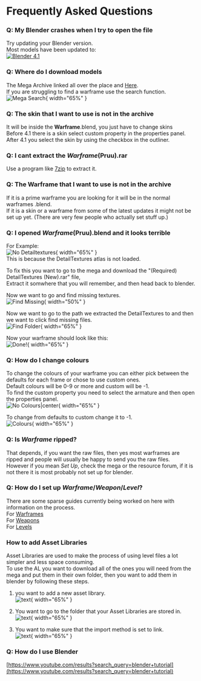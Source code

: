 # Frequently Asked Questions 

### Q: My Blender crashes when I try to open the file 

Try updating your Blender version.  
Most models have been updated to:  
[![Blender 4.1](https://img.shields.io/badge/Blender-4.1-lime)](https://www.blender.org/download/)

### Q: Where do I download models  

The Mega Archive linked all over the place and [Here](https://mega.nz/folder/fIUQDQYZ#vRNqurxNdzELIboK214Kxg).  
If you are struggling to find a warframe use the search function.  
![Mega Search](../assets/images/mega-search.png){ width="65%" }  

### Q: The skin that I want to use is not in the archive  

It will be inside the **Warframe**.blend, you just have to change skins  
Before 4.1 there is a skin select custom property in the properties panel.  
After 4.1 you select the skin by using the checkbox in the outliner.  

### Q: I cant extract the *Warframe*(Pruu).rar  

Use a program like [7zip](https://7-zip.org/) to extract it.  

### Q: The Warframe that I want to use is not in the archive  

If it is a prime warframe you are looking for it will be in the normal warframes .blend.  
If it is a skin or a warframe from some of the latest updates it might not be set up yet. (There are very few people who actually set stuff up.)  

### Q: I opened *Warframe*(Pruu).blend and it looks terrible  

For Example:  
![No Detailtextures](../assets/images/detailtex.png){ width="65%" }  
This is because the DetailTextures atlas is not loaded.  

To fix this you want to go to the mega and download the "(Required) DetailTextures (New).rar" file,  
Extract it somwhere that you will remember, and then head back to blender.  

Now we want to go and find missing textures.  
![Find Missing](../assets/images/detailtextures.png){ width="50%" }  

Now we want to go to the path we extracted the DetailTextures to and then we want to click find missing files.  
![Find Folder](../assets/images/detailtextures-1.png){ width="65%" }  

Now your warframe should look like this:  
![Done!](../assets/images/detailtextures-2.png){ width="65%" }  


### Q: How do I change colours  

To change the colours of your warframe you can either pick between the defaults for each frame or chose to use custom ones.  
Default colours will be 0-9 or more and custom will be -1.  
To find the custom property you need to select the armature and then open the properties panel.  
![No Colours|center](../assets/images/colours.png){ width="65%" }  

To change from defaults to custom change it to -1.  
![Colours](../assets/images/colours-1.png){ width="65%" }  

### 

### 

### Q: Is *Warframe* ripped?  

That depends, if you want the raw files, then yes most warframes are ripped and people will usually be happy to send you the raw files.  
However if you mean *Set Up*, check the mega or the resource forum, if it is not there it is most probably not set up for blender.

### Q: How do I set up *Warframe*/*Weapon*/*Level*?  

There are some sparse guides currently being worked on here with information on the process.  
For [Warframes](models/character-setup.md)  
For [Weapons](models/weapon-setup.md)  
For [Levels](models/level-setup.md) 

### 

### How to add Asset Libraries 
Asset Libraries are used to make the process of using level files a lot simpler and less space consuming.  
To use the AL you want to download all of the ones you will need from the mega and put them in their own folder, then you want to add them in blender by following these steps.  

1. you want to add a new asset library.  
	![text](../assets/images/asset-lib-1.png){ width="65%" }  

2. You want to go to the folder that your Asset Libraries are stored in.  
	![text](../assets/images/asset-lib-2.png){ width="65%" }  

3. You want to make sure that the import method is set to link.  
	![text](../assets/images/asset-lib-3.png){ width="65%" }



### Q: How do I use Blender  
[https://www.youtube.com/results?search_query=blender+tutorial](https://www.youtube.com/results?search_query=blender+tutorial)
